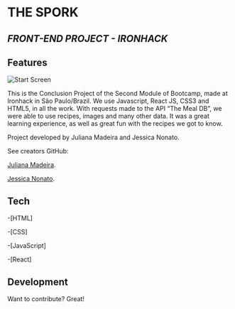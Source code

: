 
# THE SPORK

## _FRONT-END PROJECT - IRONHACK_

## Features

![Start Screen](./images/start-screen.png)

This is the Conclusion Project of the Second Module of Bootcamp, made at Ironhack in São Paulo/Brazil.
We use Javascript, React JS, CSS3 and HTML5, in all the work.
With requests made to the API “The Meal DB”, we were able to use recipes, images and many other data.
It was a great learning experience, as well as great fun with the recipes we got to know.


Project developed by Juliana Madeira and Jessica Nonato.

See creators GitHub:

 [Juliana Madeira](https://github.com/Juliana-Madeira).
 
 [Jessica Nonato](https://github.com/JessicaNonato).
 
 
## Tech

-[HTML]

-[CSS]

-[JavaScript]

-[React]


## Development

Want to contribute? Great!
